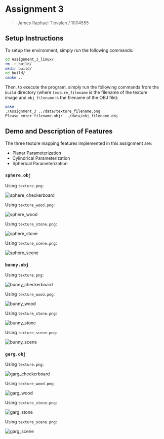 # Assignment 3

> James Raphael Tiovalen / 1004555

## Setup Instructions

To setup the environment, simply run the following commands:

```bash
cd Assignment_3_linux/
rm -r build/
mkdir build/
cd build/
cmake ..
```

Then, to execute the program, simply run the following commands from the `build` directory (where `texture_filename` is the filename of the texture image and `obj_filename` is the filename of the OBJ file):

```bash
make
./Assignment_3 ../data/texture_filename.png
Please enter filename.obj: ../data/obj_filename.obj
```

## Demo and Description of Features

The three texture mapping features implemented in this assignment are:

- Planar Parameterization
- Cylindrical Parameterization
- Spherical Parameterization

### `sphere.obj`

Using `texture.png`:

![sphere_checkerboard](./assets/sphere/sphere_checkerboard.gif)

Using `texture_wood.png`:

![sphere_wood](./assets/sphere/sphere_wood.gif)

Using `texture_stone.png`:

![sphere_stone](./assets/sphere/sphere_stone.gif)

Using `texture_scene.png`:

![sphere_scene](./assets/sphere/sphere_scene.gif)

### `bunny.obj`

Using `texture.png`:

![bunny_checkerboard](./assets/bunny/bunny_checkerboard.gif)

Using `texture_wood.png`:

![bunny_wood](./assets/bunny/bunny_wood.gif)

Using `texture_stone.png`:

![bunny_stone](./assets/bunny/bunny_stone.gif)

Using `texture_scene.png`:

![bunny_scene](./assets/bunny/bunny_scene.gif)

### `garg.obj`

Using `texture.png`:

![garg_checkerboard](./assets/garg/garg_checkerboard.gif)

Using `texture_wood.png`:

![garg_wood](./assets/garg/garg_wood.gif)

Using `texture_stone.png`:

![garg_stone](./assets/garg/garg_stone.gif)

Using `texture_scene.png`:

![garg_scene](./assets/garg/garg_scene.gif)
